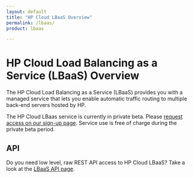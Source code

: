 ```yaml
---
layout: default
title: "HP Cloud LBaaS Overview"
permalink: /lbaas/
product: lbaas

---
```

# HP Cloud Load Balancing as a Service (LBaaS) Overview

The HP Cloud Load Balancing as a Service (LBaaS) provides you with a managed service that lets you enable automatic traffic routing to multiple back-end servers hosted by HP.  

The HP Cloud LBaas service is currently in private beta.  Please [request access on our sign-up page](http://go.hpcloud.com/LoadBalancer-private-beta-signup).  Service use is free of charge during the private beta period.

## API
Do you need low level, raw REST API access to HP Cloud LBaaS?  Take a look at the [LBaaS API page](/api/lbaas/).
